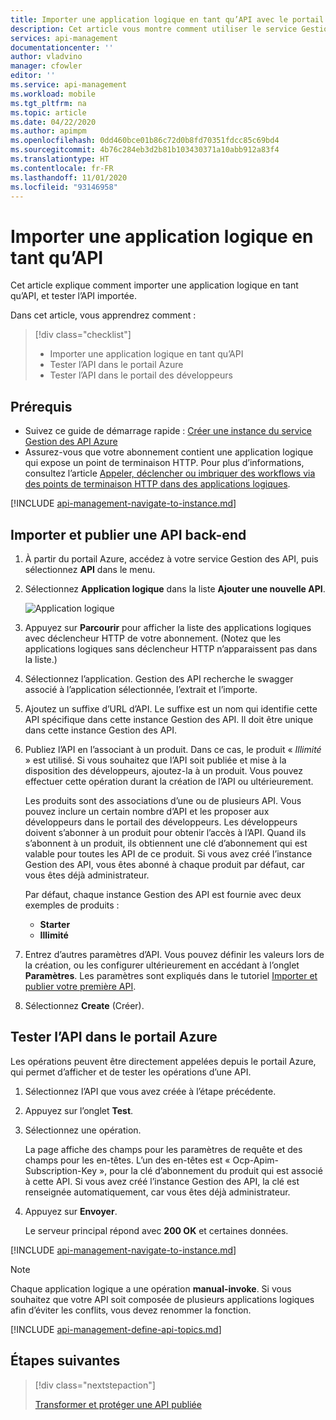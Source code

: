 ```yaml
---
title: Importer une application logique en tant qu’API avec le portail Azure | Microsoft Docs
description: Cet article vous montre comment utiliser le service Gestion des API (APIM) pour importer une application logique en tant qu’API.
services: api-management
documentationcenter: ''
author: vladvino
manager: cfowler
editor: ''
ms.service: api-management
ms.workload: mobile
ms.tgt_pltfrm: na
ms.topic: article
ms.date: 04/22/2020
ms.author: apimpm
ms.openlocfilehash: 0dd460bce01b86c72d0b8fd70351fdcc85c69bd4
ms.sourcegitcommit: 4b76c284eb3d2b81b103430371a10abb912a83f4
ms.translationtype: HT
ms.contentlocale: fr-FR
ms.lasthandoff: 11/01/2020
ms.locfileid: "93146958"
---
```

# <a name="import-a-logic-app-as-an-api"></a>Importer une application logique en tant qu’API

Cet article explique comment importer une application logique en tant qu’API, et tester l’API importée.

Dans cet article, vous apprendrez comment :

> [!div class="checklist"]
>
> -   Importer une application logique en tant qu’API
> -   Tester l’API dans le portail Azure
> -   Tester l’API dans le portail des développeurs

## <a name="prerequisites"></a>Prérequis

-   Suivez ce guide de démarrage rapide : [Créer une instance du service Gestion des API Azure](get-started-create-service-instance.md)
-   Assurez-vous que votre abonnement contient une application logique qui expose un point de terminaison HTTP. Pour plus d’informations, consultez l’article [Appeler, déclencher ou imbriquer des workflows via des points de terminaison HTTP dans des applications logiques](../logic-apps/logic-apps-http-endpoint.md).

[!INCLUDE [api-management-navigate-to-instance.md](../../includes/api-management-navigate-to-instance.md)]

## <a name="import-and-publish-a-back-end-api"></a><a name="create-api"> </a>Importer et publier une API back-end

1. À partir du portail Azure, accédez à votre service Gestion des API, puis sélectionnez **API** dans le menu.
2. Sélectionnez **Application logique** dans la liste **Ajouter une nouvelle API**.

    ![Application logique](./media/import-logic-app-as-api/logic-app-api.png)

3. Appuyez sur **Parcourir** pour afficher la liste des applications logiques avec déclencheur HTTP de votre abonnement. (Notez que les applications logiques sans déclencheur HTTP n’apparaissent pas dans la liste.)
4. Sélectionnez l’application. Gestion des API recherche le swagger associé à l’application sélectionnée, l’extrait et l’importe.
5. Ajoutez un suffixe d’URL d’API. Le suffixe est un nom qui identifie cette API spécifique dans cette instance Gestion des API. Il doit être unique dans cette instance Gestion des API.
6. Publiez l’API en l’associant à un produit. Dans ce cas, le produit « _Illimité_ » est utilisé. Si vous souhaitez que l’API soit publiée et mise à la disposition des développeurs, ajoutez-la à un produit. Vous pouvez effectuer cette opération durant la création de l’API ou ultérieurement.

    Les produits sont des associations d’une ou de plusieurs API. Vous pouvez inclure un certain nombre d’API et les proposer aux développeurs dans le portail des développeurs. Les développeurs doivent s’abonner à un produit pour obtenir l’accès à l’API. Quand ils s’abonnent à un produit, ils obtiennent une clé d’abonnement qui est valable pour toutes les API de ce produit. Si vous avez créé l’instance Gestion des API, vous êtes abonné à chaque produit par défaut, car vous êtes déjà administrateur.

    Par défaut, chaque instance Gestion des API est fournie avec deux exemples de produits :

    - **Starter**
    - **Illimité**

7. Entrez d’autres paramètres d’API. Vous pouvez définir les valeurs lors de la création, ou les configurer ultérieurement en accédant à l’onglet **Paramètres**. Les paramètres sont expliqués dans le tutoriel [Importer et publier votre première API](import-and-publish.md#import-and-publish-a-backend-api).
8. Sélectionnez **Create** (Créer).

## <a name="test-the-api-in-the-azure-portal"></a>Tester l’API dans le portail Azure

Les opérations peuvent être directement appelées depuis le portail Azure, qui permet d’afficher et de tester les opérations d’une API.

1. Sélectionnez l’API que vous avez créée à l’étape précédente.
2. Appuyez sur l’onglet **Test**.
3. Sélectionnez une opération.

    La page affiche des champs pour les paramètres de requête et des champs pour les en-têtes. L’un des en-têtes est « Ocp-Apim-Subscription-Key », pour la clé d’abonnement du produit qui est associé à cette API. Si vous avez créé l’instance Gestion des API, la clé est renseignée automatiquement, car vous êtes déjà administrateur.

4. Appuyez sur **Envoyer**.

    Le serveur principal répond avec **200 OK** et certaines données.

[!INCLUDE [api-management-navigate-to-instance.md](../../includes/api-management-append-apis.md)]

>[!NOTE]
>Chaque application logique a une opération **manual-invoke**. Si vous souhaitez que votre API soit composée de plusieurs applications logiques afin d’éviter les conflits, vous devez renommer la fonction.

[!INCLUDE [api-management-define-api-topics.md](../../includes/api-management-define-api-topics.md)]

## <a name="next-steps"></a>Étapes suivantes

> [!div class="nextstepaction"]
>
> [Transformer et protéger une API publiée](transform-api.md)

